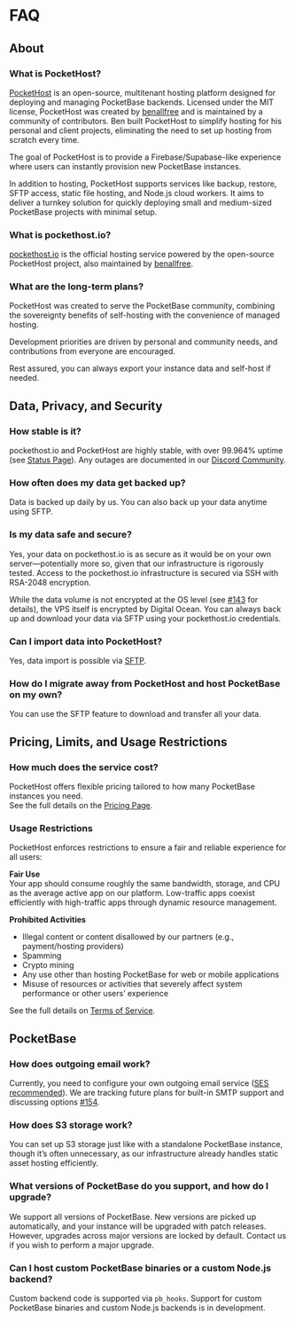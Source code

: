 # FAQ

## About

### What is PocketHost?

[PocketHost](https://github.com/pockethost/pockethost) is an open-source, multitenant hosting platform designed for deploying and managing PocketBase backends. Licensed under the MIT license, PocketHost was created by [benallfree](https://github.com/benallfree) and is maintained by a community of contributors. Ben built PocketHost to simplify hosting for his personal and client projects, eliminating the need to set up hosting from scratch every time.

The goal of PocketHost is to provide a Firebase/Supabase-like experience where users can instantly provision new PocketBase instances.

In addition to hosting, PocketHost supports services like backup, restore, SFTP access, static file hosting, and Node.js cloud workers. It aims to deliver a turnkey solution for quickly deploying small and medium-sized PocketBase projects with minimal setup.

### What is pockethost.io?

[pockethost.io](https://pockethost.io) is the official hosting service powered by the open-source PocketHost project, also maintained by [benallfree](https://github.com/benallfree).

### What are the long-term plans?

PocketHost was created to serve the PocketBase community, combining the sovereignty benefits of self-hosting with the convenience of managed hosting.

Development priorities are driven by personal and community needs, and contributions from everyone are encouraged.

Rest assured, you can always export your instance data and self-host if needed.

## Data, Privacy, and Security

### How stable is it?

pockethost.io and PocketHost are highly stable, with over 99.964% uptime (see [Status Page](https://status.pockethost.io/)). Any outages are documented in our [Discord Community](https://discord.gg/nVTxCMEcGT).

### How often does my data get backed up?

Data is backed up daily by us. You can also back up your data anytime using SFTP.

### Is my data safe and secure?

Yes, your data on pockethost.io is as secure as it would be on your own server—potentially more so, given that our infrastructure is rigorously tested. Access to the pockethost.io infrastructure is secured via SSH with RSA-2048 encryption.

While the data volume is not encrypted at the OS level (see [#143](https://github.com/benallfree/pockethost/issues/143) for details), the VPS itself is encrypted by Digital Ocean. You can always back up and download your data via SFTP using your pockethost.io credentials.

### Can I import data into PocketHost?

Yes, data import is possible via [SFTP](/docs/ftp/).

### How do I migrate away from PocketHost and host PocketBase on my own?

You can use the SFTP feature to download and transfer all your data.

## Pricing, Limits, and Usage Restrictions

### How much does the service cost?

PocketHost offers flexible pricing tailored to how many PocketBase instances you need.  
See the full details on the [Pricing Page](https://pockethost.io/pricing).

### Usage Restrictions
PocketHost enforces restrictions to ensure a fair and reliable experience for all users:

**Fair Use**  
Your app should consume roughly the same bandwidth, storage, and CPU as the average active app on our platform. Low-traffic apps coexist efficiently with high-traffic apps through dynamic resource management.

**Prohibited Activities**  
- Illegal content or content disallowed by our partners (e.g., payment/hosting providers)  
- Spamming  
- Crypto mining  
- Any use other than hosting PocketBase for web or mobile applications  
- Misuse of resources or activities that severely affect system performance or other users’ experience

See the full details on [Terms of Service](https://pockethost.io/terms).

## PocketBase

### How does outgoing email work?

Currently, you need to configure your own outgoing email service ([SES recommended](https://pockethost.io/docs/ses)). We are tracking future plans for built-in SMTP support and discussing options [#154](https://github.com/benallfree/pockethost/discussions/154).

### How does S3 storage work?

You can set up S3 storage just like with a standalone PocketBase instance, though it’s often unnecessary, as our infrastructure already handles static asset hosting efficiently.

### What versions of PocketBase do you support, and how do I upgrade?

We support all versions of PocketBase. New versions are picked up automatically, and your instance will be upgraded with patch releases. However, upgrades across major versions are locked by default. Contact us if you wish to perform a major upgrade.

### Can I host custom PocketBase binaries or a custom Node.js backend?

Custom backend code is supported via `pb_hooks`. Support for custom PocketBase binaries and custom Node.js backends is in development.
